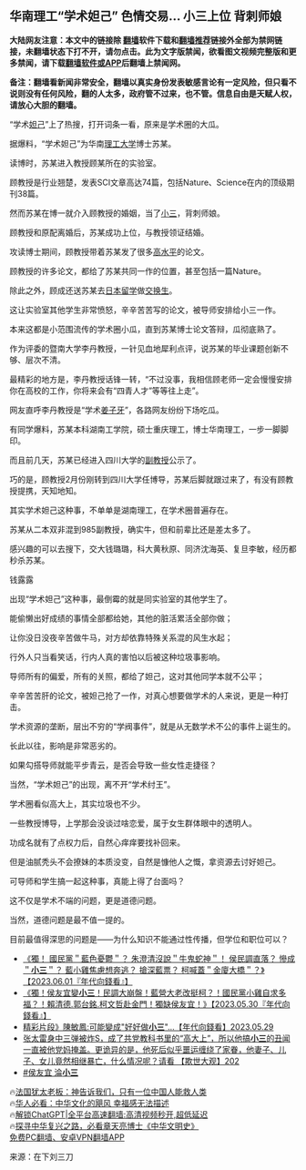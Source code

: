  <!-- 面包屑导航 --> <h2>华南理工“学术妲己” 色情交易… 小三上位 背刺师娘</h2> <p class="notice"><b>大陆网友注意：本文中的链接除 <a href="https://github.com/bannedbook/fanqiang" >翻墙</a>软件下载和<a href="https://github.com/killgcd/justmysocks/blob/master/README.md">翻墙推荐</a>链接外全部为禁网链接，未翻墙状态下打不开，请勿点击。此为文字版禁闻，欲看图文视频完整版和更多禁闻，请下载<a href="https://github.com/bannedbook/fanqiang">翻墙软件或APP</a>后翻墙上禁闻网。</p><p>备注：翻墙看新闻非常安全，翻墙以真实身份发表敏感言论有一定风险，但只看不说则没有任何风险，翻的人太多，政府管不过来，也不管。信息自由是天赋人权，请放心大胆的翻墙。</b></p>  <div class="entry"> <p>“学术<a href="https://www.bannedbook.org/bnews/tag/%e5%a6%b2%e5%b7%b1/" class="st_tag internal_tag" rel="tag" title="标签 妲己 下的日志">妲己</a>”上了热搜，打开词条一看，原来是学术圈的大瓜。</p> <p>据爆料，“学术妲己”为华南<a href="https://www.bannedbook.org/bnews/tag/%E7%90%86%E5%B7%A5%E5%A4%A7%E5%AD%A6/" class="st_tag internal_tag" rel="tag" title="标签 理工大学 下的日志">理工大学</a>博士苏某。</p> <p>读博时，苏某进入教授顾某所在的实验室。</p> <p>顾教授是行业翘楚，发表SCI文章高达74篇，包括Nature、Science在内的顶级期刊38篇。</p> <p>然而苏某在博一就介入顾教授的婚姻，当了<a href="https://www.bannedbook.org/bnews/tag/%e5%b0%8f%e4%b8%89/" class="st_tag internal_tag" rel="tag" title="标签 小三 下的日志">小三</a>，背刺师娘。</p> <p>顾教授和原配离婚后，苏某成功上位，与教授领证结婚。</p> <p>攻读博士期间，顾教授带着苏某发了很多<a href="https://www.bannedbook.org/bnews/tag/%E9%AB%98%E6%B0%B4%E5%B9%B3/" class="st_tag internal_tag" rel="tag" title="标签 高水平 下的日志">高水平</a>的论文。</p> <p>顾教授的许多论文，都给了苏某共同一作的位置，甚至包括一篇Nature。</p> <p>除此之外，顾成还送苏某去<a href="https://www.bannedbook.org/bnews/tag/%E6%97%A5%E6%9C%AC%E7%95%99%E5%AD%A6/" class="st_tag internal_tag" rel="tag" title="标签 日本留学 下的日志">日本留学</a>做<a href="https://www.bannedbook.org/bnews/tag/%E4%BA%A4%E6%8D%A2%E7%94%9F/" class="st_tag internal_tag" rel="tag" title="标签 交换生 下的日志">交换生</a>。</p> <p>这让实验室其他学生非常愤怒，辛辛苦苦写的论文，被导师安排给小三一作。</p> <p>本来这都是小范围流传的学术圈小瓜，直到苏某博士论文答辩，瓜彻底熟了。</p> <p>作为评委的暨南大学李丹教授，一针见血地犀利点评，说苏某的毕业课题创新不够、层次不清。</p> <p>最精彩的地方是，李丹教授话锋一转，“不过没事，我相信顾老师一定会慢慢安排你在高校的工作，你将来会有“四青人才”等等往上走”。</p> <p>网友直呼李丹教授是“学术<a href="https://www.bannedbook.org/bnews/tag/%e5%a7%9c%e5%ad%90%e7%89%99/" class="st_tag internal_tag" rel="tag" title="标签 姜子牙 下的日志">姜子牙</a>”，各路网友纷纷下场吃瓜。</p> <p>有同学爆料，苏某本科湖南工学院，硕士重庆理工，博士华南理工，一步一脚脚印。</p> <p>而且前几天，苏某已经进入四川大学的<a href="https://www.bannedbook.org/bnews/tag/%E5%89%AF%E6%95%99%E6%8E%88/" class="st_tag internal_tag" rel="tag" title="标签 副教授 下的日志">副教授</a>公示了。</p> <p>巧的是，顾教授2月份刚转到四川大学任博导，苏某后脚就跟过来了，有没有顾教授提携，天知地知。</p> <p>其实学术妲己这种事，不单单是湖南理工，在学术圈普遍存在。</p> <p>苏某从二本双非混到985副教授，确实牛，但和前辈比还是差太多了。</p> <p>感兴趣的可以去搜下，交大钱璐璐，科大黄秋原、同济沈海英、复旦李敏，经历都秒杀苏某。</p>  <p>钱露露</p> <p>出现“学术妲己”这种事，最倒霉的就是同实验室的其他学生了。</p> <p>能偷懒出好成绩的事情全部都给她，其他的脏活累活全部你做；</p> <p>让你没日没夜辛苦做牛马，对方却依靠特殊关系混的风生水起；</p> <p>行外人只当看笑话，行内人真的害怕以后被这种垃圾事影响。</p> <p>导师所有的偏爱，所有的关照，都给了妲己，这对其他同学本就不公平；</p> <p>辛辛苦苦肝的论文，被妲己抢了一作，对真心想要做学术的人来说，更是一种打击。</p> <p>学术资源的垄断，层出不穷的“学阀事件”，就是从无数学术不公的事件上诞生的。</p> <p>长此以往，影响是非常恶劣的。</p> <p>如果勾搭导师就能平步青云，是否会导致一些女性走捷径？</p>  <p>当然，“学术妲己”的出现，离不开“学术纣王”。</p> <p>学术圈看似高大上，其实垃圾也不少。</p> <p>一些教授博导，上学那会没谈过啥恋爱，属于女生群体眼中的透明人。</p> <p>功成名就有了点权力后，自然心痒痒要找补回来。</p> <p>但是油腻秃头不会撩妹的本质没变，自然是慷他人之慨，拿资源去讨好妲己。</p> <p>可导师和学生搞一起这种事，真能上得了台面吗？</p> <p>这不仅是学术不端的问题，更是道德问题。</p> <p>当然，道德问题是最不值一提的。</p> <p>目前最值得深思的问题是——为什么知识不能通过性传播，但学位和职位可以？</p> <!--<div id="taboola-mid-1"></div>--><ul class='op-related-articles' title='相关阅读'> <li><a href='https://www.bannedbook.org/bnews/bannedvideo/20230601/1891584.html' target='_blank'>《獨！ 國民黨＂藍色憂鬱＂？ 朱澄清沒說＂牛鬼蛇神＂！ 侯民調直落？ 慘成＂<b>小三</b>＂？ 藍小雞焦慮想奔逃？ 搶深藍票？ 柯喊蓋＂金廈大橋＂？》【2023.06.01『年代向錢看』】</a></li> <li><a href='https://www.bannedbook.org/bnews/bannedvideo/20230530/1890751.html' target='_blank'>《獨！侯友宜變<b>小三</b>！民調大崩盤！藍營大老改挺柯？！國民黨小雞自求多福？！賴清德.郭台銘.柯文哲赴金門！獨缺侯友宜！》【2023.05.30『年代向錢看』】</a></li> <li><a href='https://www.bannedbook.org/bnews/bannedvideo/20230529/1890345.html' target='_blank'>精彩片段》陳敏鳳:可能變成&quot;好好做<b>小三</b>&quot;...【年代向錢看】2023.05.29</a></li> <li><a href='https://www.bannedbook.org/bnews/sohnews/20230524/1887982.html' target='_blank'>张太雷身中三弹被炸S，成了共党教科书里的“高大上”，所以他搞<b>小三</b>的丑闻一直被他党妈掩盖。更诡异的是，他死后似乎噩运缠绕了家眷，他妻子、儿子、女儿竟然相继暴亡，什么情况呢？请看 【欺世大观】202</a></li> <li><a href='https://www.bannedbook.org/bnews/bannedvideo/20230523/1887558.html' target='_blank'>#侯友宜 淪<b>小三</b></a></li> </ul> <p class="texttj"> 🔥<a href="https://www.bannedbook.org/bnews/ssgc/20230219/1850782.html" target="_blank">法国犹太老板：神告诉我们，只有一位中国人能救人类</a><br/> 🔥<a href="https://www.bannedbook.org/bnews/comments/20220220/1694796.html" target="_blank">华人必看：中华文化的飓风 幸福感无法描述</a><br/> 🔥<a href="https://github.com/bannedbook/fanqiang/wiki/V2ray%E6%9C%BA%E5%9C%BA" target="_blank">解锁ChatGPT|全平台高速翻墙:高清视频秒开,超低延迟</a><br/> 🔥<a href="https://www.bannedbook.org/bnews/comments/20220808/1768773.html" target="_blank">探寻中华复兴之路，必看章天亮博士《中华文明史》</a><br/> <a href="https://github.com/bannedbook/fanqiang/wiki/%E7%A6%81%E9%97%BB%E7%BD%91%E5%AE%89%E5%8D%93%E7%BF%BB%E5%A2%99%E6%96%B0%E9%97%BBAPP" target="_blank">免费PC翻墙、安卓VPN翻墙APP</a><br/> </p> <p class="src-info">来源：在下刘三刀 </p><a name='sharetosocial'></a> <div style="margin-bottom:5px;padding-bottom:5px;clear:both"> <div id="archive-pix-1" class="banner-ads"> <!-- AuctionX Display platform tag START --> <div id="27602x728x90x621x_ADSLOT1" clicktrack="%%CLICK_URL_ESC%%"></div>  <!-- AuctionX Display platform tag END --> </div> <div id="archive-pix-2" class="banner-ads"> <!-- AuctionX Display platform tag START --> <div id="27556x300x250x621x_ADSLOT1" clicktrack="%%CLICK_URL_ESC%%" style="margin:0 auto;text-align:center"></div>  <!-- AuctionX Display platform tag END --> </div> </div>  <div id="archive-pix-1" class="banner-ads"> <!-- AuctionX Display platform tag START --> <div id="27603x728x90x621x_ADSLOT1" clicktrack="%%CLICK_URL_ESC%%"></div>  <!-- AuctionX Display platform tag END --> </div> </div><!--END ENTRY--> 